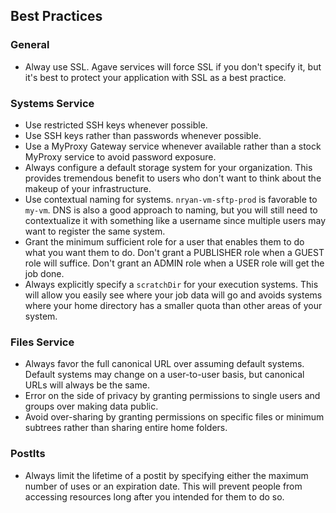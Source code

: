 ## Best Practices

### General  

<ul>
<li>Alway use SSL. Agave services will force SSL if you don't specify it, but it's best to protect your application with SSL as a best practice.</li>
</ul>

### Systems Service  

<ul>
<li>Use restricted SSH keys whenever possible.</li>
<li>Use SSH keys rather than passwords whenever possible.</li>
<li>Use a MyProxy Gateway service whenever available rather than a stock MyProxy service to avoid password exposure.</li>
<li>Always configure a default storage system for your organization. This provides tremendous benefit to users who don't want to think about the makeup of your infrastructure.</li>
<li>Use contextual naming for systems. <code>nryan-vm-sftp-prod</code> is favorable to <code>my-vm</code>. DNS is also a good approach to naming, but you will still need to contextualize it with something like a username since multiple users may want to register the same system.</li>
<li>Grant the minimum sufficient role for a user that enables them to do what you want them to do. Don't grant a PUBLISHER role when a GUEST role will suffice. Don't grant an ADMIN role when a USER role will get the job done. </li>
<li>Always explicitly specify a <code>scratchDir</code> for your execution systems. This will allow you easily see where your job data will go and avoids systems where your home directory has a smaller quota than other areas of your system.</li>
</ul>

### Files Service  

<ul>
<li>Always favor the full canonical URL over assuming default systems. Default systems may change on a user-to-user basis, but canonical URLs will always be the same.</li>
<li>Error on the side of privacy by granting permissions to single users and groups over making data public.</li>
<li>Avoid over-sharing by granting permissions on specific files or minimum subtrees rather than sharing entire home folders.</li>
</ul>

### PostIts  

<ul>
<li>Always limit the lifetime of a postit by specifying either the maximum number of uses or an expiration date. This will prevent people from accessing resources long after you intended for them to do so.</li>
</ul>
